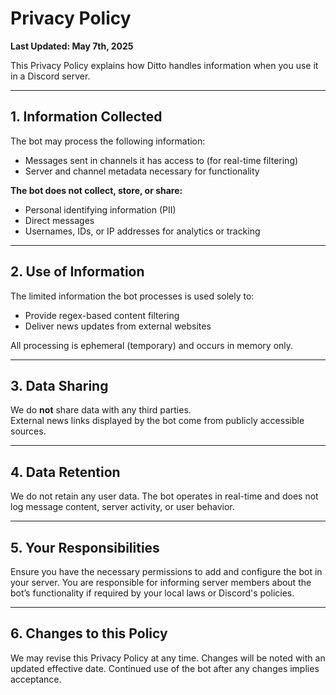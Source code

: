 # Privacy Policy

**Last Updated: May 7th, 2025**

This Privacy Policy explains how Ditto handles information when you use it in a Discord server.

---

## 1. Information Collected

The bot may process the following information:
- Messages sent in channels it has access to (for real-time filtering)
- Server and channel metadata necessary for functionality

**The bot does not collect, store, or share:**
- Personal identifying information (PII)
- Direct messages
- Usernames, IDs, or IP addresses for analytics or tracking

---

## 2. Use of Information

The limited information the bot processes is used solely to:
- Provide regex-based content filtering
- Deliver news updates from external websites

All processing is ephemeral (temporary) and occurs in memory only.

---

## 3. Data Sharing

We do **not** share data with any third parties.  
External news links displayed by the bot come from publicly accessible sources.

---

## 4. Data Retention

We do not retain any user data. The bot operates in real-time and does not log message content, server activity, or user behavior.

---

## 5. Your Responsibilities

Ensure you have the necessary permissions to add and configure the bot in your server. You are responsible for informing server members about the bot’s functionality if required by your local laws or Discord's policies.

---

## 6. Changes to this Policy

We may revise this Privacy Policy at any time. Changes will be noted with an updated effective date. Continued use of the bot after any changes implies acceptance.
